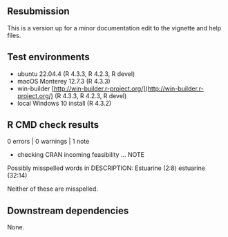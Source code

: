 ## Resubmission

This is a version up for a minor documentation edit to the vignette and help files.

## Test environments

* ubuntu 22.04.4 (R 4.3.3, R 4.2.3, R devel)
* macOS Monterey 12.7.3 (R 4.3.3)
* win-builder [http://win-builder.r-project.org/](http://win-builder.r-project.org/) (R 4.3.3, R 4.2.3, R devel)
* local Windows 10 install (R 4.3.2)

## R CMD check results

0 errors | 0 warnings | 1 note

* checking CRAN incoming feasibility ... NOTE

Possibly misspelled words in DESCRIPTION:
  Estuarine (2:8)
  estuarine (32:14)
  
Neither of these are misspelled.

## Downstream dependencies

None.